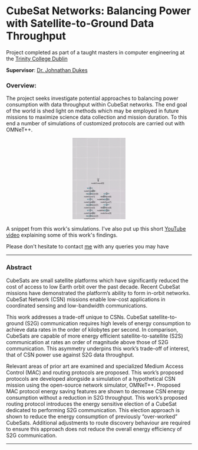 # CubeSat Networks: Balancing Power with Satellite-to-Ground Data Throughput

Project completed as part of a taught masters in computer engineering at the [Trinity College Dublin](tcd.ie)

__Supervisor__: [Dr. Johnathan Dukes](https://www.scss.tcd.ie/Jonathan.Dukes/)

### Overview:
The project seeks investigate potential approaches to balancing power consumption with data throughput within CubeSat networks. The end goal of the world is shed light on methods which may be employed in future missions to maximize science data collection and mission duration. To this end a number of simulations of customized protocols are carried out with OMNeT++.

<p align="center">
  <img src="https://github.com/StarStuffSteve/masters-research-project/blob/master/Simulation/Visualized%20Pass.gif" />
</p>

A snippet from this work's simulations. I've also put up this short [YouTube video](https://www.youtube.com/watch?v=74j9mB3edAA) explaining some of this work's findings.

Please don't hesitate to contact [me](mailto:stennis@tcd.ie) with any queries you may have

---

### Abstract

CubeSats are small satellite platforms which have significantly reduced the cost of access to low Earth orbit over the past decade. Recent CubeSat missions have demonstrated the platform’s ability to form in-orbit networks. CubeSat Network (CSN) missions enable low-cost applications in coordinated sensing and low-bandwidth communications.

This work addresses a trade-off unique to CSNs. CubeSat satellite-to-ground (S2G) communication requires high levels of energy consumption to achieve data rates in the order of kilobytes per second. In comparison, CubeSats are capable of more energy efficient satellite-to-satellite (S2S) communication at rates an order of magnitude above those of S2G communication. This asymmetry underpins this work’s trade-off of interest, that of CSN power use against S2G data throughput.

Relevant areas of prior art are examined and specialized Medium Access Control (MAC) and routing protocols are proposed. This work’s proposed protocols are developed alongside a simulation of a hypothetical CSN mission using the open-source network simulator, OMNeT++. Proposed MAC protocol energy saving features are shown to decrease CSN energy consumption without a reduction in S2G throughput. This work’s proposed routing protocol introduces the energy sensitive election of a CubeSat dedicated to performing S2G communication. This election approach is shown to reduce the energy consumption of previously “over-worked” CubeSats. Additional adjustments to route discovery behaviour are required to ensure this approach does not reduce the overall energy efficiency of S2G communication.

---
